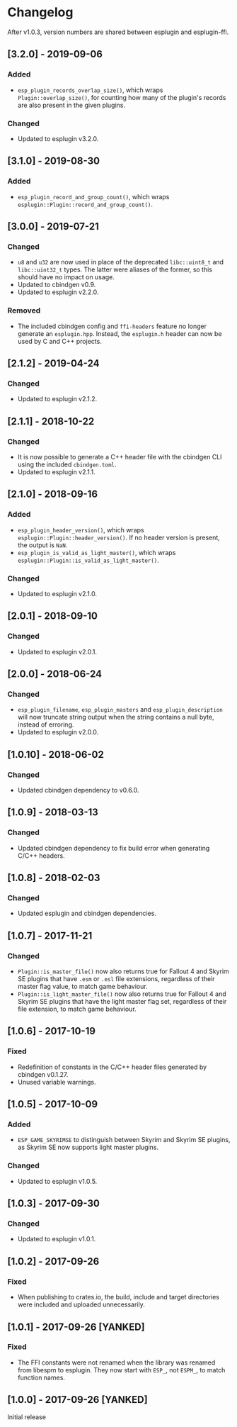 # Changelog

After v1.0.3, version numbers are shared between esplugin and esplugin-ffi.

## [3.2.0] - 2019-09-06

### Added

- `esp_plugin_records_overlap_size()`, which wraps `Plugin::overlap_size()`,
  for counting how many of the plugin's records are also present in the given
  plugins.

### Changed

- Updated to esplugin v3.2.0.

## [3.1.0] - 2019-08-30

### Added

- `esp_plugin_record_and_group_count()`, which wraps
  `esplugin::Plugin::record_and_group_count()`.

## [3.0.0] - 2019-07-21

### Changed

- `u8` and `u32` are now used in place of the deprecated `libc::uint8_t` and
  `libc::uint32_t` types. The latter were aliases of the former, so this should
  have no impact on usage.
- Updated to cbindgen v0.9.
- Updated to esplugin v2.2.0.

### Removed

- The included cbindgen config and `ffi-headers` feature no longer generate an
  `esplugin.hpp`. Instead, the `esplugin.h` header can now be used by C and
  C++ projects.

## [2.1.2] - 2019-04-24

### Changed

- Updated to esplugin v2.1.2.

## [2.1.1] - 2018-10-22

### Changed

- It is now possible to generate a C++ header file with the cbindgen CLI using
  the included `cbindgen.toml`.
- Updated to esplugin v2.1.1.

## [2.1.0] - 2018-09-16

### Added

- `esp_plugin_header_version()`, which wraps
  `esplugin::Plugin::header_version()`. If no header version is present, the
  output is `NaN`.
- `esp_plugin_is_valid_as_light_master()`, which wraps
  `esplugin::Plugin::is_valid_as_light_master()`.

### Changed

- Updated to esplugin v2.1.0.

## [2.0.1] - 2018-09-10

### Changed

- Updated to esplugin v2.0.1.

## [2.0.0] - 2018-06-24

### Changed

- `esp_plugin_filename`, `esp_plugin_masters` and `esp_plugin_description` will
  now truncate string output when the string contains a null byte, instead of
  erroring.
- Updated to esplugin v2.0.0.

## [1.0.10] - 2018-06-02

### Changed

- Updated cbindgen dependency to v0.6.0.

## [1.0.9] - 2018-03-13

### Changed

- Updated cbindgen dependency to fix build error when generating C/C++ headers.

## [1.0.8] - 2018-02-03

### Changed

- Updated esplugin and cbindgen dependencies.

## [1.0.7] - 2017-11-21

### Changed

- `Plugin::is_master_file()` now also returns true for Fallout 4 and Skyrim SE plugins that have `.esm` or `.esl` file extensions, regardless of their master flag value, to match game behaviour.
- `Plugin::is_light_master_file()` now also returns true for Fallout 4 and Skyrim SE plugins that have the light master flag set, regardless of their file extension, to match game behaviour.

## [1.0.6] - 2017-10-19

### Fixed

- Redefinition of constants in the C/C++ header files generated by cbindgen v0.1.27.
- Unused variable warnings.

## [1.0.5] - 2017-10-09

### Added

- `ESP_GAME_SKYRIMSE` to distinguish between Skyrim and Skyrim SE plugins, as Skyrim SE now supports light master plugins.

### Changed

- Updated to esplugin v1.0.5.

## [1.0.3] - 2017-09-30

### Changed

- Updated to esplugin v1.0.1.

## [1.0.2] - 2017-09-26

### Fixed

- When publishing to crates.io, the build, include and target directories were included and uploaded unnecessarily.

## [1.0.1] - 2017-09-26 [YANKED]

### Fixed

- The FFI constants were not renamed when the library was renamed from libespm to esplugin. They now start with `ESP_`, not `ESPM_`, to match function names.

## [1.0.0] - 2017-09-26 [YANKED]

Initial release
